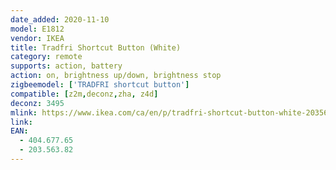 ```yaml
---
date_added: 2020-11-10
model: E1812
vendor: IKEA
title: Tradfri Shortcut Button (White)
category: remote
supports: action, battery
action: on, brightness up/down, brightness stop
zigbeemodel: ['TRADFRI shortcut button']
compatible: [z2m,deconz,zha, z4d]
deconz: 3495
mlink: https://www.ikea.com/ca/en/p/tradfri-shortcut-button-white-20356382/
link: 
EAN: 
  - 404.677.65
  - 203.563.82
---
```

